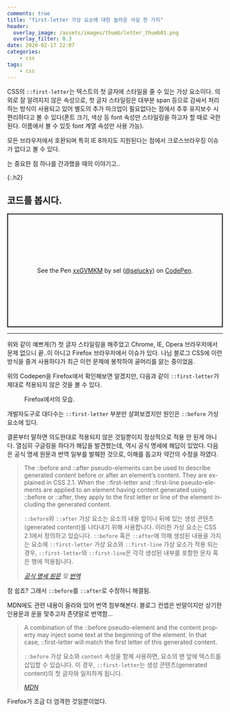 ```yaml
---
comments: true
title: "first-letter 가상 요소에 대한 놀라운 사실 한 가지"
header:
  overlay_image: /assets/images/thumb/letter_thumb01.png
  overlay_filter: 0.3
date: 2020-02-17 22:07
categories:
    - css
tags:
    - css
---
```

CSS의 <code>::first-letter</code>는 텍스트의 첫 글자에 스타일을 줄 수 있는 가상 요소이다. 의외로 잘 알려지지 않은 속성으로, 첫 글자 스타일링은 대부분 span 등으로 감싸서 처리하는 방식이 사용되고 있어 별도의 추가 마크업이 필요없다는 점에서 추후 유지보수 시 편리하다고 볼 수 있다(폰트 크기, 색상 등 font 속성만 스타일링을 하고자 할 때로 국한된다. 이름에서 볼 수 있듯 font 계열 속성만 사용 가능).

모든 브라우저에서 호환되며 특히 IE 8까지도 지원된다는 점에서 크로스브라우징 이슈가 없다고 볼 수 있다.

는 중요한 점 하나를 간과했을 때의 이야기고..

{:.h2}
## 코드를 봅시다.
<p class="codepen" data-height="265" data-theme-id="default" data-default-tab="css,result" data-user="selucky" data-slug-hash="xxGVMKM" style="height: 265px; box-sizing: border-box; display: flex; align-items: center; justify-content: center; border: 2px solid; margin: 1em 0; padding: 1em;" data-pen-title="xxGVMKM">
  <span>See the Pen <a href="https://codepen.io/selucky/pen/xxGVMKM">
  xxGVMKM</a> by sel (<a href="https://codepen.io/selucky">@selucky</a>)
  on <a href="https://codepen.io">CodePen</a>.</span>
</p>
<script async src="https://static.codepen.io/assets/embed/ei.js"></script>

<hr>

위와 같이 예쁘게(?) 첫 글자 스타일링을 해주었고 Chrome, IE, Opera 브라우저에서 문제 없으니 끝..이 아니고 Firefox 브라우저에서 이슈가 있다. 나님 블로그 CSS에 이런 방식을 즐겨 사용하다가 최근 이런 문제에 봉착하여 골머리를 앓는 중이었음.

위의 Codepen을 Firefox에서 확인해보면 알겠지만, 다음과 같이 <code>::first-letter</code>가 제대로 적용되지 않은 것을 볼 수 있다.

<figure class="rsp-img type2 auto-alt align--center">
  <img src="/assets/images/post/first-letter_img01.png" alt="">
  <figcaption>Firefox에서의 모습.</figcaption>
</figure>

개발자도구로 대다수는 <code>::first-letter</code> 부분만 살펴보겠지만 원인은 <code>::before</code> 가상 요소에 있다.

결론부터 말하면 의도한대로 적용되지 않은 것일뿐이지 정상적으로 적용 안 된게 아니다. 열심히 구글링을 하다가 해답을 발견했는데, 역시 공식 명세에 해답이 있었다. 다음은 공식 명세 원문과 번역 일부를 발췌한 것으로, 이해를 돕고자 약간의 수정을 하였다.

<blockquote>
  <p lang="en">The ::before and ::after pseudo-elements can be used to describe generated content before or after an element&rsquo;s content. They are explained in CSS 2.1. When the ::first-letter and ::first-line pseudo-elements are applied to an element having content generated using ::before or ::after, they apply to the first letter or line of the element including the generated content.</p>

  <p><code>::before</code>와 <code>::after</code> 가상 요소는 요소의 내용 앞이나 뒤에 있는 생성 콘텐츠(generated content)를 나타내기 위해 사용합니다. 이러한 가상 요소는 CSS 2.1에서 정의하고 있습니다. <code>::before</code> 혹은 <code>::after</code>에 의해 생성된 내용을 가지는 요소에 <code>::first-letter</code> 가상 요소와 <code>::first-line</code> 가상 요소가 적용 되는 경우, <code>::first-letter</code>와 <code>::first-line</code>은 각각 생성된 내부를 포함한 문자 혹은 행에 적용됩니다.</p>

  <footer>
    <cite>
        <a href="https://www.w3.org/TR/selectors-3/#gen-content" target="_blank" title="새창열림" class="bu-link2">공식 명세 원문</a> 및 <a href="https://techhtml.github.io/selectors/#gen-content" target="_blank" title="새창열림" class="bu-link2">번역</a>
    </cite>
  </footer>
</blockquote>

참 쉽죠? 그래서 <code>::before</code>를 <code>::after</code>로 수정하니 해결됨.

MDN에도 관련 내용이 올라와 있어 번역 첨부해본다. 블로그 컨셉은 반말이지만 상기한 인용문과 운을 맞추고자 존댓말로 번역함...
<blockquote>
  <p lang="en">A combination of the ::before pseudo-element and the content property may inject some text at the beginning of the element. In that case, ::first-letter will match the first letter of this generated content.</p>

  <p><code>::before</code> 가상 요소와 <code>content</code> 속성을 함께 사용하면, 요소의 맨 앞에 텍스트를 삽입할 수 있습니다. 이 경우, <code>::first-letter</code>는 생성 콘텐츠(generated content)의 첫 글자와 일치하게 됩니다.</p>

  <footer>
    <cite>
      <a href="https://developer.mozilla.org/en-US/docs/Web/CSS/::first-letter" target="_blank" title="새창열림" class="bu-link2">MDN</a>
    </cite>
  </footer>
</blockquote>

Firefox가 조금 더 엄격한 것일뿐이었다.